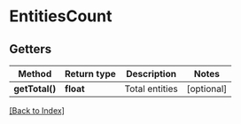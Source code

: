 # EntitiesCount

## Getters

Method | Return type | Description | Notes
------------ | ------------- | ------------- | -------------
**getTotal()** | **float** | Total entities | [optional]

[[Back to Index]](../index.md)
